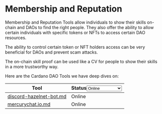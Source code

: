 # Membership and Reputation

Membership and Reputation Tools allow individuals to show their skills on-chain and DAOs to find the right people. They also offer the ability to allow certain individuals with specific tokens or NFTs to access certain DAO resources.

The ability to control certain token or NFT holders access can be very beneficial for DAOs and prevent scam attacks.

The on-chain skill proof can be used like a CV for people to show their skills in a more trustworthy way.

Here are the Cardano DAO Tools we have deep dives on:

<table><thead><tr><th>Tool</th><th>Status<select><option value="2a2894173a22493eaccf60157d69de4d" label="Online" color="blue"></option><option value="44827faf3ca9434fb089a435d18a8ba8" label="In Development" color="blue"></option><option value="ecbcfae69f3148e795ea4110a190e6ec" label="Testnet" color="blue"></option></select></th></tr></thead><tbody><tr><td><a data-mention href="../../all-docs/remote-work-tools/discord-hazelnet-bot.md">discord-hazelnet-bot.md</a></td><td><span data-option="2a2894173a22493eaccf60157d69de4d">Online</span></td></tr><tr><td><a data-mention href="../../all-docs/dao-tools/cardano/mercurychat.io.md">mercurychat.io.md</a></td><td><span data-option="2a2894173a22493eaccf60157d69de4d">Online</span></td></tr></tbody></table>

